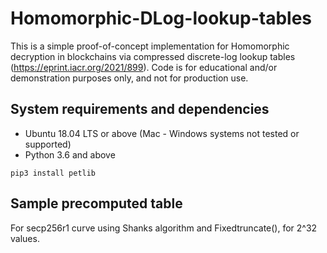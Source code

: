 # Homomorphic-DLog-lookup-tables

This is a simple proof-of-concept implementation for Homomorphic decryption in blockchains via compressed discrete-log lookup tables (https://eprint.iacr.org/2021/899). Code is for educational and/or demonstration purposes only, and not for production use.

## System requirements and dependencies
- Ubuntu 18.04 LTS or above (Mac - Windows systems not tested or supported)
- Python 3.6 and above
```
pip3 install petlib
```

## Sample precomputed table
For secp256r1 curve using Shanks algorithm and Fixedtruncate(), for 2^32 values.
